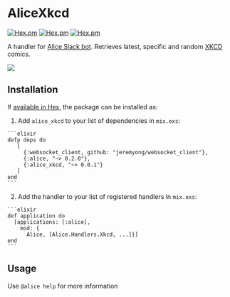 # AliceXkcd

[![Hex.pm](https://img.shields.io/hexpm/l/alice_xkcd.svg)](https://hex.pm/packages/alice_xkcd)
[![Hex.pm](https://img.shields.io/hexpm/v/alice_xkcd.svg)](https://hex.pm/packages/alice_xkcd)
[![Hex.pm](https://img.shields.io/hexpm/dt/alice_xkcd.svg)](https://hex.pm/packages/alice_xkcd)

A handler for [Alice Slack bot]. Retrieves latest, specific and random [XKCD] comics.

[Alice Slack bot]: https://github.com/alice-bot/alice
[XKCD]: http://xkcd.com/

![](http://i.imgur.com/og5mC1v.png)

## Installation

If [available in Hex](https://hex.pm/packages/alice_xkcd), the package can be installed as:

  1. Add `alice_xkcd` to your list of dependencies in `mix.exs`:

    ```elixir
    defp deps do
       [
         {:websocket_client, github: "jeremyong/websocket_client"},
         {:alice, "~> 0.2.0"},
         {:alice_xkcd, "~> 0.0.1"}
       ]
    end
    ```

  2. Add the handler to your list of registered handlers in `mix.exs`:

    ```elixir
    def application do
      [applications: [:alice],
        mod: {
          Alice, [Alice.Handlers.Xkcd, ...]}]
    end
    ```

## Usage

Use `@alice help` for more information
